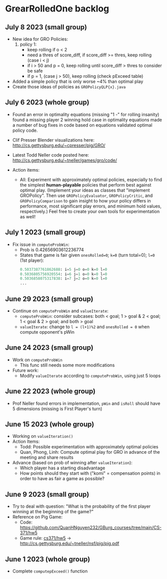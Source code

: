 # GrearRolledOne backlog

## July 8 2023 (small group)
* New idea for GRO Policies:
    1. policy 1:
        * keep rolling if o < 2
        * need a thres of score_diff, if score_diff >= thres, keep rolling (case i < j)
        * if i > 50 and p = 0, keep rolling until score_diff > thres to consider be safe
        * if p = 1, (case j > 50), keep rolling (check pExceed table)
* Added a simple policy that is only worse ~4% than optimal play
* Create those ideas of policies as `GROPolicyQLP{x}.java`

## July 6 2023 (whole group)
* Found an error in optimality equations (missing "1 -" for rolling insanity)
found a missing player 2 winning hold case in optimality equations made a number of bug fixes in code based on equations validated optimal policy code.
* Clif Presser Blender visualizations here: http://cs.gettysburg.edu/~cpresser/pig/GRO/
* Latest Todd Neller code posted here: http://cs.gettysburg.edu/~tneller/games/gro/code/

* Action items:
    * All: Experiment with approximately optimal policies, especially to find the simplest **human-playable** policies that perform best against optimal play. (Implement your ideas as classes that "implement GROPolicy". Then use `GROPolicyEvaluator`, `GROPolicyCritic`, and `GROPolicyComparison` to gain insight to how your policy differs in performance, most significant play errors, and minimum hold values, respectively.)  Feel free to create your own tools for experimentation as well!


## July 1 2023 (small group)
* Fix issue in `computeProbWin`:
    * Prob is 0.42656903612236774
    * States that game is fair given `onesRolled=0`; `k=0` (turn total=0); `l=0` (1st player):
        ```python
        0.5037387761862688: i=5 j=0 o=0 k=0 l=0
        0.5036805756920554: i=6 j=1 o=0 k=0 l=0
        0.5036858075317838: i=7 j=2 o=0 k=0 l=0
        ...
        ```

## June 29 2023 (small group)
* Continue on `computeProbWin` and `valueIterate`:
    * `computeProbWin`: consider subcases: both < goal; 1 > goal & 2 < goal; 1 < goal & 2 > goal; and both > goal
    * `valueIterate`: change to `l = (l+1)%2` and `onesRolled = 0` when compute opponent's pWin

## June 24 2023 (small group)
* Work on `computeProbWin`
    * This func still needs some more modifications
* Future work:
    * Modify `valueIterate` according to `computeProbWin`, using just 5 loops

## June 22 2023 (whole group)
* Prof Neller found errors in implementation, `pWin` and `isRoll` should have 5 dimensions (missing is First Player's turn)

## June 15 2023 (whole group)
* Working on `valueIteration()`
* Action Items:
    * Todd: Possible experimentation with approximately optimal policies
    * Quan, Phong, Linh: Compute optimal play for GRO in advance of the meeting and share results
* Advance (based on prob of winning after `valueIteration`):
    * Which player has a starting disadvantage
    * How points should they start with ("komi" = compensation points) in order to have as fair a game as possible?


## June 9 2023 (small group)
* Try to deal with question: "What is the probability of the first player winning at the beginning of the game?"
* Reference on Pig Game:
    * Code: https://github.com/QuanHNguyen232/GBurg_courses/tree/main/CS-371/hw5
    * Game rule: [cs371/hw5](http://cs.gettysburg.edu/~tneller/cs371/hw5.html) -> http://cs.gettysburg.edu/~tneller/nsf/pig/pig.pdf

## June 1 2023 (whole group)
* Complete `computepExceed()` function